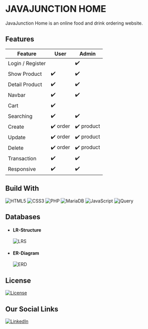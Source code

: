# JAVAJUNCTION HOME
JavaJunction Home is an online food and drink ordering website.

## Features
| Feature | User | Admin |
| ------- | ---- | ----- |
| Login / Register || ✔️|
| Show Product |✔️| ✔️|
| Detail Product |✔️| ✔️|
| Navbar |✔️| ✔️|
| Cart |✔️| |
| Searching |✔️| ✔️|
| Create |✔️ order| ✔️ product| 
| Update |✔️ order| ✔️ product| 
| Delete |✔️ order| ✔️ product| 
| Transaction |✔️| ✔️|
| Responsive |✔️| ✔️|

## Build With

![HTML5](https://img.shields.io/badge/html5-%23E34F26.svg?style=for-the-badge&logo=html5&logoColor=white)  ![CSS3](https://img.shields.io/badge/css3-%231572B6.svg?style=for-the-badge&logo=css3&logoColor=white) ![PHP](https://img.shields.io/badge/php-%23777BB4.svg?style=for-the-badge&logo=php&logoColor=white) ![MariaDB](https://img.shields.io/badge/MariaDB-003545?style=for-the-badge&logo=mariadb&logoColor=white) ![JavaScript](https://img.shields.io/badge/javascript-%23323330.svg?style=for-the-badge&logo=javascript&logoColor=%23F7DF1E) ![jQuery](https://img.shields.io/badge/jquery-%230769AD.svg?style=for-the-badge&logo=jquery&logoColor=white) 
## Databases
- #### LR-Structure
  ![LRS](https://github.com/nuazsa/javajunction/assets/113576322/516dc30a-f974-4d4a-b315-d882346bfbc6)
- #### ER-Diagram
  ![ERD](https://github.com/nuazsa/javajunction/assets/113576322/a762bdd5-b342-4c19-aad9-d6a03eceab05)

## License
[![License](https://img.shields.io/badge/License-BSD_3--Clause-blue.svg)](https://opensource.org/licenses/BSD-3-Clause)

## Our Social Links
[![LinkedIn](https://img.shields.io/badge/linkedin-%230077B5.svg?style=normal&logo=linkedin&logoColor=white)](https://www.linkedin.com/in/nur-azis-saputra-b7866a170/)
